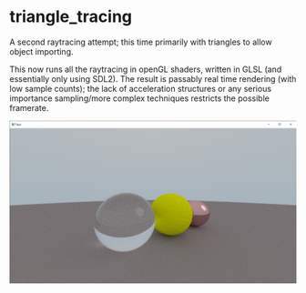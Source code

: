 # triangle_tracing
A second raytracing attempt; this time primarily with triangles to allow object importing.

This now runs all the raytracing in openGL shaders, written in GLSL (and essentially only using SDL2). The result is passably real time rendering (with low sample counts); the lack of acceleration structures or any serious importance sampling/more complex techniques restricts the possible framerate.

![realtime](glsl_realtime.png)